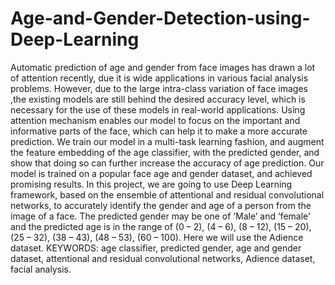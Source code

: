 # Age-and-Gender-Detection-using-Deep-Learning
Automatic prediction of age and gender from face images has drawn a lot of attention
recently, due it is wide applications in various facial analysis problems. However, due to the
large intra-class variation of face images ,the existing models are still behind the desired accuracy
level, which is necessary for the use of these models in real-world applications. Using attention
mechanism enables our model to focus on the important and informative parts of the face, which
can help it to make a more accurate prediction. We train our model in a multi-task learning
fashion, and augment the feature embedding of the age classifier, with the predicted gender, and
show that doing so can further increase the accuracy of age prediction. Our model is trained on
a popular face age and gender dataset, and achieved promising results. In this project, we are
going to use Deep Learning framework, based on the ensemble of attentional and residual
convolutional networks, to accurately identify the gender and age of a person from the image of
a face. The predicted gender may be one of ‘Male’ and ‘female’ and the predicted age is in the
range of (0 – 2), (4 – 6), (8 – 12), (15 – 20), (25 – 32), (38 – 43), (48 – 53), (60 – 100). Here we
will use the Adience dataset.
KEYWORDS:
age classifier, predicted gender, age and gender dataset, attentional and residual convolutional
networks, Adience dataset, facial analysis.